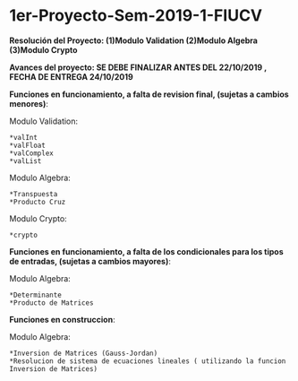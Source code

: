 # 1er-Proyecto-Sem-2019-1-FIUCV
**Resolución del Proyecto:   (1)Modulo Validation      (2)Modulo Algebra       (3)Modulo Crypto**

**Avances del proyecto: SE DEBE FINALIZAR ANTES DEL 22/10/2019 , FECHA DE ENTREGA 24/10/2019** 

**Funciones en funcionamiento, a falta de revision final, (sujetas a cambios menores)**:

  Modulo Validation:
  
    *valInt
    *valFloat
    *valComplex
    *valList
  
  Modulo Algebra:

    *Transpuesta
    *Producto Cruz
  
  Modulo Crypto:
  
    *crypto

**Funciones en funcionamiento, a falta de los condicionales para los tipos de entradas, (sujetas a cambios mayores)**:

  Modulo Algebra:
  
    *Determinante
    *Producto de Matrices 
    
**Funciones en construccion**:

  Modulo Algebra:
  
    *Inversion de Matrices (Gauss-Jordan)
    *Resolucion de sistema de ecuaciones lineales ( utilizando la funcion Inversion de Matrices)
